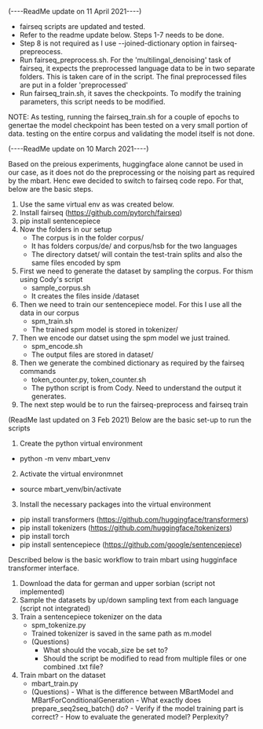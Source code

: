 (----ReadMe update on 11 April 2021----)
- fairseq scripts are updated and tested.
- Refer to the readme update below. Steps 1-7 needs to be done.
- Step 8 is not required as  I use --joined-dictionary option in fairseq-prepreocess.
- Run fairseq_preprocess.sh. For the 'multilingal_denoising' task of fairseq, it expects the preprocessed language data to be in two separate folders. This is taken care of in the script. The final preprocessed files are put in a folder 'preprocessed'
- Run fairseq_train.sh, it saves the checkpoints. To modify the training parameters, this script needs to be modified.

NOTE: As testing, running the fairseq_train.sh for a couple of epochs to genertae the model checkpoint has been tested on a very small portion of data. testing on the entire corpus and validating the model itself is not done.

 


(----ReadMe update on 10 March 2021----)

Based on the preious experiments, huggingface alone cannot be used in our case, as it does not do the preprocessing or the noising part as required by the mbart. Henc ewe decided to switch to fairseq code repo. For that, below are the basic steps.

1. Use the same virtual env as was created below.
2. Install fairseq (https://github.com/pytorch/fairseq)
3. pip install sentencepiece
4. Now the folders in our setup
    - The corpus is in the folder corpus/
    - It has folders corpus/de/ and corpus/hsb for the two languages
    - The directory datset/ will contain the test-train splits and also the same files encoded by spm
5. First we need to generate the dataset by sampling the corpus. For thism using Cody's script
    - sample_corpus.sh
    - It creates the files inside /dataset
6. Then we need to train our sentencepiece model. For this I use all the data in our corpus
    - spm_train.sh
    - The trained spm model is stored in tokenizer/
7. Then we encode our datset using the spm model we just trained.
    - spm_encode.sh
    - The output files are stored in dataset/
8. Then we generate the combined dictionary as required by the fairseq commands
    - token_counter.py, token_counter.sh 
    - The python script is from Cody. Need to understand the output it generates.
9. The next step would be to run the fairseq-preprocess and fairseq train





(ReadMe last updated on 3 Feb 2021)
Below are the basic set-up to run the scripts

1. Create the python virtual environment
- python -m venv mbart_venv

2. Activate the virtual environmnet
- source mbart_venv/bin/activate 

3. Install the necessary packages into the virtual environment
- pip install transformers (https://github.com/huggingface/transformers)
- pip install tokenizers (https://github.com/huggingface/tokenizers)
- pip install torch
- pip install sentencepiece (https://github.com/google/sentencepiece)


Described below is the basic workflow to train mbart using hugginface transformer interface.
1. Download the data for german and upper sorbian (script not implemented)
2. Sample the datasets by up/down sampling text from each language (script not integrated)
3. Train a sentencepiece tokenizer on the data
    - spm_tokenize.py
    - Trained tokenizer is saved in the same path as m.model
    - (Questions)
        - What should the vocab_size be set to?
        - Should the script be modified to read from multiple files or one combined .txt file?
4. Train mbart on the dataset
    - mbart_train.py
    - (Questions)
            - What is the difference between MBartModel and MBartForConditionalGeneration
            - What exactly does prepare_seq2seq_batch() do?
            - Verify if the model training part is correct?
            - How to evaluate the generated model? Perplexity?


